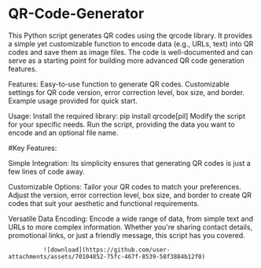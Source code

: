 # QR-Code-Generator
This Python script generates QR codes using the qrcode library. It provides a simple yet customizable function to encode data (e.g., URLs, text) into QR codes and save them as image files. The code is well-documented and can serve as a starting point for building more advanced QR code generation features.

Features:
Easy-to-use function to generate QR codes.
Customizable settings for QR code version, error correction level, box size, and border.
Example usage provided for quick start.

Usage:
Install the required library: pip install qrcode[pil]
Modify the script for your specific needs.
Run the script, providing the data you want to encode and an optional file name.

#Key Features:

Simple Integration: Its simplicity ensures that generating QR codes is just a few lines of code away.

Customizable Options: 
Tailor your QR codes to match your preferences. Adjust the version, error correction level, box size, and border to create QR codes that suit your aesthetic and functional requirements.

Versatile Data Encoding: 
Encode a wide range of data, from simple text and URLs to more complex information. Whether you're sharing contact details, promotional links, or just a friendly message, this script has you covered.

              ![download](https://github.com/user-attachments/assets/70104852-75fc-467f-8539-58f3884b12f0)
